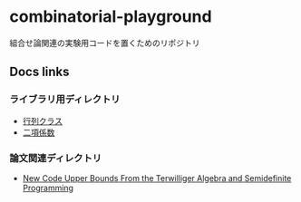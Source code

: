 # combinatorial-playground
組合せ論関連の実験用コードを置くためのリポジトリ

## Docs links
### ライブラリ用ディレクトリ
* [行列クラス](docs/lib/matrix.md)
* [二項係数](docs/lib/combination.md)

### 論文関連ディレクトリ
* [New Code Upper Bounds From the Terwilliger Algebra and Semidefinite Programming](docs/paper/schrijver.md)

